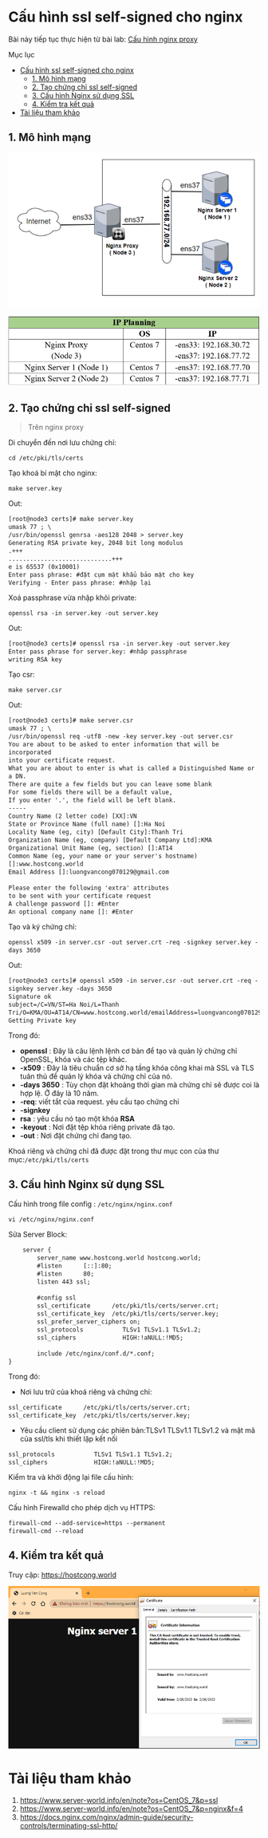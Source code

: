 # Cấu hình ssl self-signed cho nginx


Bài này tiếp tục thực hiện từ bài lab: [Cấu hình nginx proxy](./nginx-proxy-2.md)

Mục lục

- [Cấu hình ssl self-signed cho nginx](#cấu-hình-ssl-self-signed-cho-nginx)
  - [1. Mô hình mạng](#1-mô-hình-mạng)
  - [2. Tạo chứng chỉ ssl self-signed](#2-tạo-chứng-chỉ-ssl-self-signed)
  - [3. Cấu hình Nginx sử dụng SSL](#3-cấu-hình-nginx-sử-dụng-ssl)
  - [4. Kiểm tra kết quả](#4-kiểm-tra-kết-quả)
- [Tài liệu tham khảo](#tài-liệu-tham-khảo)


## 1. Mô hình mạng

![](./../NTP/image/nginxproxynginx.png)

![](./../NTP/image/ipnginxfornginx.png)

## 2. Tạo chứng chỉ ssl self-signed

> Trên nginx proxy

Di chuyển đến nơi lưu chứng chỉ:
```
cd /etc/pki/tls/certs
```

Tạo khoá bí mật cho nginx:
```
make server.key
```
Out:
```
[root@node3 certs]# make server.key
umask 77 ; \
/usr/bin/openssl genrsa -aes128 2048 > server.key
Generating RSA private key, 2048 bit long modulus
.+++
.............................+++
e is 65537 (0x10001)
Enter pass phrase: #đặt cụm mật khẩu bảo mật cho key
Verifying - Enter pass phrase: #nhập lại
```

Xoá  passphrase vừa nhập khỏi private:
```
openssl rsa -in server.key -out server.key
```

Out:
```
[root@node3 certs]# openssl rsa -in server.key -out server.key
Enter pass phrase for server.key: #nhâp passphrase
writing RSA key
```

Tạo csr:
```
make server.csr
```

Out:
```
[root@node3 certs]# make server.csr
umask 77 ; \
/usr/bin/openssl req -utf8 -new -key server.key -out server.csr
You are about to be asked to enter information that will be incorporated
into your certificate request.
What you are about to enter is what is called a Distinguished Name or a DN.
There are quite a few fields but you can leave some blank
For some fields there will be a default value,
If you enter '.', the field will be left blank.
-----
Country Name (2 letter code) [XX]:VN 
State or Province Name (full name) []:Ha Noi
Locality Name (eg, city) [Default City]:Thanh Tri
Organization Name (eg, company) [Default Company Ltd]:KMA
Organizational Unit Name (eg, section) []:AT14
Common Name (eg, your name or your server's hostname) []:www.hostcong.world
Email Address []:luongvancong070129@gmail.com

Please enter the following 'extra' attributes
to be sent with your certificate request
A challenge password []: #Enter
An optional company name []: #Enter
```
Tạo và ký chứng chỉ:
```
openssl x509 -in server.csr -out server.crt -req -signkey server.key -days 3650
```

Out:
```
[root@node3 certs]# openssl x509 -in server.csr -out server.crt -req -signkey server.key -days 3650
Signature ok
subject=/C=VN/ST=Ha Noi/L=Thanh Tri/O=KMA/OU=AT14/CN=www.hostcong.world/emailAddress=luongvancong070129@gmail.com
Getting Private key
```

Trong đó:
- **openssl** : Đây là câu lệnh lệnh cơ bản để tạo và quản lý chứng chỉ OpenSSL, khóa và các tệp khác.
- **-x509** : Đây là tiêu chuẩn cơ sở hạ tầng khóa công khai mà SSL và TLS tuân thủ để quản lý khóa và chứng chỉ của nó.
- **-days 3650** : Tùy chọn đặt khoảng thời gian mà chứng chỉ sẽ được coi là hợp lệ. Ở đây là 10 năm.
- **-req**: viết tắt của request. yêu cầu tạo chứng chỉ
- **-signkey**
- **rsa** :  yêu cầu nó tạo một khóa **RSA**
- **-keyout** : Nơi đặt tệp khóa riêng private đã tạo.
- **-out** : Nơi đặt chứng chỉ đang tạo.


Khoá riêng và chứng chỉ đã được đặt trong thư mục con của thư mục:`/etc/pki/tls/certs`

## 3. Cấu hình Nginx sử dụng SSL

Cấu hình trong file config : `/etc/nginx/nginx.conf`

```
vi /etc/nginx/nginx.conf
```

Sửa Server Block:
```
    server {
        server_name www.hostcong.world hostcong.world;
        #listen      [::]:80;
        #listen      80;
        listen 443 ssl;

        #config ssl
        ssl_certificate      /etc/pki/tls/certs/server.crt;
        ssl_certificate_key  /etc/pki/tls/certs/server.key;
        ssl_prefer_server_ciphers on;
        ssl_protocols           TLSv1 TLSv1.1 TLSv1.2;
        ssl_ciphers             HIGH:!aNULL:!MD5;

        include /etc/nginx/conf.d/*.conf;
}
```
Trong đó:
- Nơi lưu trữ của khoá riêng và chứng chỉ:
``` 
ssl_certificate      /etc/pki/tls/certs/server.crt;
ssl_certificate_key  /etc/pki/tls/certs/server.key;
```
- Yêu cầu client sử dụng các phiên bản:TLSv1 TLSv1.1 TLSv1.2 và mật mã của ssl/tls khi thiết lập kết nối
```
ssl_protocols           TLSv1 TLSv1.1 TLSv1.2;
ssl_ciphers             HIGH:!aNULL:!MD5;
```

Kiểm tra và khởi động lại file cấu hình:
```
nginx -t && nginx -s reload
```

Cấu hình Firewalld cho phép dịch vụ HTTPS:
```
firewall-cmd --add-service=https --permanent
firewall-cmd --reload
```

## 4. Kiểm tra kết quả
Truy cập: https://hostcong.world

![](./image/kqssl.png)


# Tài liệu tham khảo
1. https://www.server-world.info/en/note?os=CentOS_7&p=ssl
2. https://www.server-world.info/en/note?os=CentOS_7&p=nginx&f=4
3. https://docs.nginx.com/nginx/admin-guide/security-controls/terminating-ssl-http/